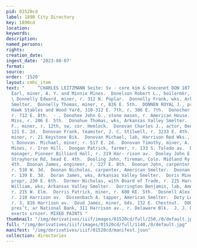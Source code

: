 ```yaml
---
pid: 01520cd
label: 1890 City Directory
key: 1890cd
location: 
keywords: 
description: 
named_persons: 
rights: 
creation_date: 
ingest_date: '2023-08-07'
format: 
source: 
order: '1520'
layout: cmhc_item
text: "     “CHARLES LEITZMANN Seite: Sv - core kim & Gnecenet DON 107 LOU  Donegan
  Earl, miner, A. Y. and Minnie Mines.  Donelson Robert L., boilermkr, McNee & Wenner.
  \ Donnelly Edward, miner, r. 312 N. Poplar.  Donnelly Frank, wks. Arkansas Valley
  Smelter.  Donnelly Thomas, miner, r, 826 E. 5th.  DONNEN ROYAL J., propr, Black
  Hawk Stables and Wood Yard, 310-312 E. 7th, r. 306 E. 7th.  Donocher John J., engineer,
  r. 712 E. 8th.  - . Donohoe John G., stone mason, r. American House.  Donohue Maggie
  Miss, r. 206 E. 5th.  Donohue Thomas, wks, Arkansas Valley Smelter.  Donovan Charles
  F., miner, r. 12th, sw. cor. Hemlock.  Donovan Charles J., actor, Ben. Loeb, r.
  121 E. 2d.  Donovan Frank, teamster, J. C. Stilwell, r. 3233 E. 4th.  Donovan John,
  miner, r. 21 Keystone Bik.  Donovan Michael, lab, Harrison Red Wks., r. 630 W. Elm.
  \ Donovan. Michael, miner, r. 517 E. 2d.  Donovan Timothy, miner, A. Y. and Minnie
  Mines, r. Iron Hill.  Doogan Patrick, farmer, r. 133 S. Toledo av.  Dooley James,
  manager, Pioneer Billiard Hall, r. 319 Har- rison av.  Dooley John E., miner, r.
  Strayhorse Rd, head E. 4th.  Dooling John, fireman, Colo. Midland Ry., r. 535 W.
  4th.  Doonan James, engineer, r. 227 E. 8th.  Doonan John, carpenter, American Smelter,
  r. 510 W. 3d.  Doonan Nicholas, carpenter, American Smelter.  Doonan Peter, miner,
  r. 139 E. 3d.  Doran James, wks, Arkansas Valley Smelter.  Doris Mine, Harry Mamlock,
  propr, 230 E. 6th.  Dormer Nicholas, with Board of Trade, r. 225 Harrison av.  Dorrell
  William, wks, Arkansas Valley Smelter.  Dorrington Benjamin, lab, American Smelter,
  r. 215 W. Elm.  Dorris Patrick, miner, r. 600 KE. 5th.  Dosnell Alex., ‘smelter,
  r. 210 Harrison av.  Dossenbach A. tapper, American Smelter.  Doty Lewis C., mining,
  r. 3, 816 Harrison av.  Doud James, miner, bds. 132 E. Chestnut.  DOUGAN D. H.,
  pres’t, ar National Bank, 311 Harrison av., r. Delaware Blk.  J, J. QUINN, zasr
  exerts srnzer. MIXED PAINTS "
thumbnail: "/img/derivatives/iiif/images/01520cd/full/250,/0/default.jpg"
full: "/img/derivatives/iiif/images/01520cd/full/1140,/0/default.jpg"
manifest: "/img/derivatives/iiif/01520cd/manifest.json"
collection: directories
---
```

